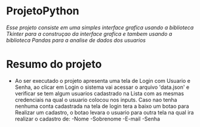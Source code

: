 # ProjetoPython

*Esse projeto consiste em uma simples interface grafica usando a biblioteca Tkinter para a construçao da interface grafica e tambem usando a biblioteca Pandas para a analise de dados dos usuarios* 

# Resumo do projeto 

- Ao ser executado o projeto apresenta uma tela de Login com Usuario e Senha, ao clicar em Login o sistema vai acessar o arquivo 'data.json' e verificar se tem algum usuarios cadastrado na Lista com as mesmas credenciais na qual o usuario colocou nos inputs. Caso nao tenha nenhuma conta cadastrada na tela de login tera a baixo um botao para Realizar um cadastro, o botao levara o usuario para outra tela na qual ira realizar o cadastro de: 
-Nome
-Sobrenome
-E-mail
-Senha
